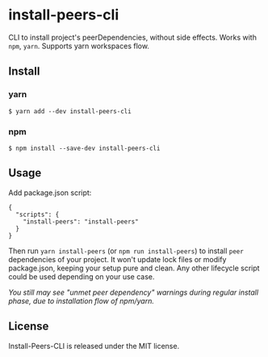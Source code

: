 # install-peers-cli

CLI to install project's peerDependencies, without side effects.
Works with `npm`, `yarn`. Supports yarn workspaces flow.

## Install

### yarn

```
$ yarn add --dev install-peers-cli
```
### npm

```
$ npm install --save-dev install-peers-cli
```

## Usage

Add package.json script:

```
{
  "scripts": {
    "install-peers": "install-peers"
  }
}
```

Then run `yarn install-peers` (or `npm run install-peers`) to install `peer` dependencies of your project. It won't update lock files or modify package.json, keeping your setup pure and clean. Any other lifecycle script could be used depending on your use case.

_You still may see "unmet peer dependency" warnings during regular install phase, due to installation flow of npm/yarn._

## License

Install-Peers-CLI is released under the MIT license.
